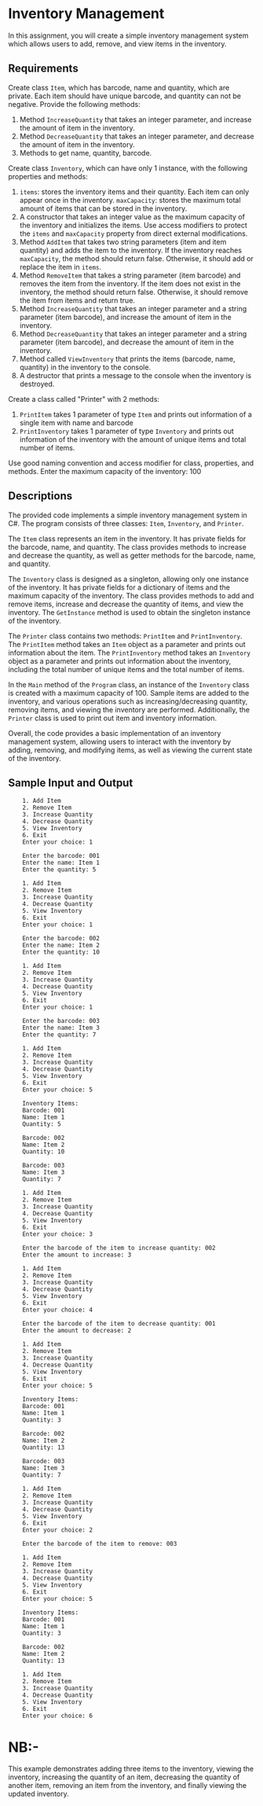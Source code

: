 # Inventory Management
In this assignment, you will create a simple inventory management system which allows users to add, remove, and view items in the inventory.

## Requirements

Create class `Item`, which has barcode, name and quantity, which are private. Each item should have unique barcode, and quantity can not be negative. Provide the following methods:
1. Method `IncreaseQuantity` that takes an integer parameter, and increase the amount of item in the inventory.
2. Method `DecreaseQuantity` that takes an integer parameter, and decrease the amount of item in the inventory.
3. Methods to get name, quantity, barcode.

Create class `Inventory`, which can have only 1 instance, with the following properties and methods:
1. `items`: stores the inventory items and their quantity. Each item can only appear once in the inventory.
`maxCapacity`: stores the maximum total amount of items that can be stored in the inventory.
2. A constructor that takes an integer value as the maximum capacity of the inventory and initializes the items.
Use access modifiers to protect the `items` and `maxCapacity` property from direct external modifications.
3. Method `AddItem` that takes two string parameters (item and item quantity) and adds the item to the inventory. If the inventory reaches `maxCapacity`, the method should return false. Otherwise, it should add or replace the item in `items`.
4. Method `RemoveItem` that takes a string parameter (item barcode) and removes the item from the inventory. If the item does not exist in the inventory, the method should return false. Otherwise, it should remove the item from items and return true.
5. Method `IncreaseQuantity` that takes an integer parameter and a string parameter (item barcode), and increase the amount of item in the inventory.
6. Method `DecreaseQuantity` that takes an integer parameter and a string parameter (item barcode), and decrease the amount of item in the inventory.
7. Method called `ViewInventory` that prints the items (barcode, name, quantity) in the inventory to the console.
8. A destructor that prints a message to the console when the inventory is destroyed.

Create a class called "Printer" with 2 methods:
1. `PrintItem` takes 1 parameter of type `Item` and prints out information of a single item with name and barcode
2. `PrintInventory` takes 1 parameter of type `Inventory` and prints out information of the inventory with the amount of unique items and total number of items.

Use good naming convention and access modifier for class, properties, and methods.
Enter the maximum capacity of the inventory: 100
## Descriptions
The provided code implements a simple inventory management system in C#. The program consists of three classes: `Item`, `Inventory`, and `Printer`.

The `Item` class represents an item in the inventory. It has private fields for the barcode, name, and quantity. The class provides methods to increase and decrease the quantity, as well as getter methods for the barcode, name, and quantity.

The `Inventory` class is designed as a singleton, allowing only one instance of the inventory. It has private fields for a dictionary of items and the maximum capacity of the inventory. The class provides methods to add and remove items, increase and decrease the quantity of items, and view the inventory. The `GetInstance` method is used to obtain the singleton instance of the inventory.

The `Printer` class contains two methods: `PrintItem` and `PrintInventory`. The `PrintItem` method takes an `Item` object as a parameter and prints out information about the item. The `PrintInventory` method takes an `Inventory` object as a parameter and prints out information about the inventory, including the total number of unique items and the total number of items.

In the `Main` method of the `Program` class, an instance of the `Inventory` class is created with a maximum capacity of 100. Sample items are added to the inventory, and various operations such as increasing/decreasing quantity, removing items, and viewing the inventory are performed. Additionally, the `Printer` class is used to print out item and inventory information.

Overall, the code provides a basic implementation of an inventory management system, allowing users to interact with the inventory by adding, removing, and modifying items, as well as viewing the current state of the inventory.

## Sample Input and Output

        1. Add Item
        2. Remove Item
        3. Increase Quantity
        4. Decrease Quantity
        5. View Inventory
        6. Exit
        Enter your choice: 1

        Enter the barcode: 001
        Enter the name: Item 1
        Enter the quantity: 5

        1. Add Item
        2. Remove Item
        3. Increase Quantity
        4. Decrease Quantity
        5. View Inventory
        6. Exit
        Enter your choice: 1

        Enter the barcode: 002
        Enter the name: Item 2
        Enter the quantity: 10

        1. Add Item
        2. Remove Item
        3. Increase Quantity
        4. Decrease Quantity
        5. View Inventory
        6. Exit
        Enter your choice: 1

        Enter the barcode: 003
        Enter the name: Item 3
        Enter the quantity: 7

        1. Add Item
        2. Remove Item
        3. Increase Quantity
        4. Decrease Quantity
        5. View Inventory
        6. Exit
        Enter your choice: 5

        Inventory Items:
        Barcode: 001
        Name: Item 1
        Quantity: 5

        Barcode: 002
        Name: Item 2
        Quantity: 10

        Barcode: 003
        Name: Item 3
        Quantity: 7

        1. Add Item
        2. Remove Item
        3. Increase Quantity
        4. Decrease Quantity
        5. View Inventory
        6. Exit
        Enter your choice: 3

        Enter the barcode of the item to increase quantity: 002
        Enter the amount to increase: 3

        1. Add Item
        2. Remove Item
        3. Increase Quantity
        4. Decrease Quantity
        5. View Inventory
        6. Exit
        Enter your choice: 4

        Enter the barcode of the item to decrease quantity: 001
        Enter the amount to decrease: 2

        1. Add Item
        2. Remove Item
        3. Increase Quantity
        4. Decrease Quantity
        5. View Inventory
        6. Exit
        Enter your choice: 5

        Inventory Items:
        Barcode: 001
        Name: Item 1
        Quantity: 3

        Barcode: 002
        Name: Item 2
        Quantity: 13

        Barcode: 003
        Name: Item 3
        Quantity: 7

        1. Add Item
        2. Remove Item
        3. Increase Quantity
        4. Decrease Quantity
        5. View Inventory
        6. Exit
        Enter your choice: 2

        Enter the barcode of the item to remove: 003

        1. Add Item
        2. Remove Item
        3. Increase Quantity
        4. Decrease Quantity
        5. View Inventory
        6. Exit
        Enter your choice: 5

        Inventory Items:
        Barcode: 001
        Name: Item 1
        Quantity: 3

        Barcode: 002
        Name: Item 2
        Quantity: 13

        1. Add Item
        2. Remove Item
        3. Increase Quantity
        4. Decrease Quantity
        5. View Inventory
        6. Exit
        Enter your choice: 6

# NB:-
This example demonstrates adding three items to the inventory, viewing the inventory, increasing the quantity of an item, decreasing the quantity of another item, removing an item from the inventory, and finally viewing the updated inventory.